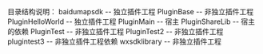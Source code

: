 目录结构说明：
    baidumapsdk -- 独立插件工程
    PluginBase   -- 非独立插件工程
    PluginHelloWorld   -- 独立插件工程
    PluginMain   -- 宿主
    PluginShareLib -- 宿主的依赖
    PluginTest -- 非独立插件工程
    PluginTest2  -- 非独立插件工程
    plugintest3 -- 非独立插件工程依赖
    wxsdklibrary  -- 非独立插件工程